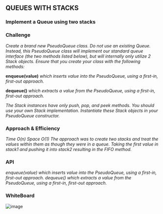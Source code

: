 ## QUEUES WITH STACKS

### Implement a Queue using two stacks

### Challenge

_Create a brand new PseudoQueue class. Do not use an existing Queue. Instead, this PseudoQueue class will implement our standard queue interface (the two methods listed below), but will internally only utilize 2 Stack objects. Ensure that you create your class with the following methods:_

**enqueue(value)** _which inserts value into the PseudoQueue, using a first-in, first-out approach._

**dequeue()** _which extracts a value from the PseudoQueue, using a first-in, first-out approach._

_The Stack instances have only push, pop, and peek methods. You should use your own Stack implementation. Instantiate these Stack objects in your PseudoQueue constructor._

### Approach & Efficiency

_Time O(n) Space O(1) The approach was to create two stacks and treat the values within them as though they were in a queue. Taking the first value in stack1 and pushing it into stack2 resulting in the FIFO method._

### API

_enqueue(value) which inserts value into the PseudoQueue, using a first-in, first-out approach. dequeue() which extracts a value from the PseudoQueue, using a first-in, first-out approach._

### WhiteBoard

![image](../../../../assets/ch11.PNG)
